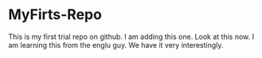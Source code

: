 # MyFirts-Repo
This is my first trial repo on github.
I am adding this one.
Look at this now.
I am learning this from the englu guy. We have it very interestingly.
